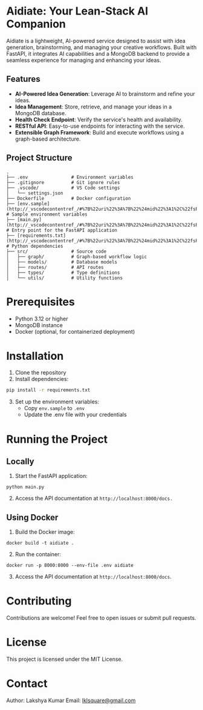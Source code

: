 # Aidiate: Your Lean-Stack AI Companion

Aidiate is a lightweight, AI-powered service designed to assist with idea generation, brainstorming, and managing your creative workflows. Built with FastAPI, it integrates AI capabilities and a MongoDB backend to provide a seamless experience for managing and enhancing your ideas.

## Features

- **AI-Powered Idea Generation**: Leverage AI to brainstorm and refine your ideas.
- **Idea Management**: Store, retrieve, and manage your ideas in a MongoDB database.
- **Health Check Endpoint**: Verify the service's health and availability.
- **RESTful API**: Easy-to-use endpoints for interacting with the service.
- **Extensible Graph Framework**: Build and execute workflows using a graph-based architecture.

## Project Structure

```plaintext
.
├── .env                # Environment variables
├── .gitignore          # Git ignore rules
├── .vscode/            # VS Code settings
│   └── settings.json
├── Dockerfile          # Docker configuration
├── [env.sample](http://_vscodecontentref_/#%7B%22uri%22%3A%7B%22%24mid%22%3A1%2C%22fsPath%22%3A%22d%3A%5C%5Ccode%5C%5CAI%5C%5Caideate%5C%5Cenv.sample%22%2C%22_sep%22%3A1%2C%22path%22%3A%22%2FD%3A%2Fcode%2FAI%2Faideate%2Fenv.sample%22%2C%22scheme%22%3A%22file%22%7D%7D)          # Sample environment variables
├── [main.py](http://_vscodecontentref_/#%7B%22uri%22%3A%7B%22%24mid%22%3A1%2C%22fsPath%22%3A%22d%3A%5C%5Ccode%5C%5CAI%5C%5Caideate%5C%5Cmain.py%22%2C%22_sep%22%3A1%2C%22path%22%3A%22%2FD%3A%2Fcode%2FAI%2Faideate%2Fmain.py%22%2C%22scheme%22%3A%22file%22%7D%7D)             # Entry point for the FastAPI application
├── [requirements.txt](http://_vscodecontentref_/#%7B%22uri%22%3A%7B%22%24mid%22%3A1%2C%22fsPath%22%3A%22d%3A%5C%5Ccode%5C%5CAI%5C%5Caideate%5C%5Crequirements.txt%22%2C%22_sep%22%3A1%2C%22path%22%3A%22%2FD%3A%2Fcode%2FAI%2Faideate%2Frequirements.txt%22%2C%22scheme%22%3A%22file%22%7D%7D)    # Python dependencies
├── src/                # Source code
│   ├── graph/          # Graph-based workflow logic
│   ├── models/         # Database models
│   ├── routes/         # API routes
│   ├── types/          # Type definitions
│   └── utils/          # Utility functions
```

# Prerequisites

- Python 3.12 or higher
- MongoDB instance
- Docker (optional, for containerized deployment)

# Installation

1. Clone the repository
2. Install dependencies:

```bash
pip install -r requirements.txt
```

3. Set up the environment variables:
   - Copy `env.sample` to `.env`
   - Update the .env file with your credentials

# Running the Project

## Locally

1. Start the FastAPI application:

```shell
python main.py
```

2. Access the API documentation at
   `http://localhost:8000/docs.`

## Using Docker

1. Build the Docker image:

```shell
docker build -t aidiate .
```

2. Run the container:

```shell
docker run -p 8000:8000 --env-file .env aidiate
```

3. Access the API documentation at `http://localhost:8000/docs`.

# Contributing

Contributions are welcome! Feel free to open issues or submit pull requests.

# License

This project is licensed under the MIT License.

# Contact

Author: Lakshya Kumar
Email: lklsquare@gmail.com
